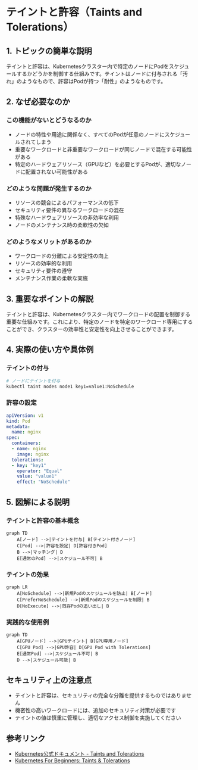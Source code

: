# テイントと許容（Taints and Tolerations）

## 1. トピックの簡単な説明
テイントと許容は、Kubernetesクラスター内で特定のノードにPodをスケジュールするかどうかを制御する仕組みです。テイントはノードに付与される「汚れ」のようなもので、許容はPodが持つ「耐性」のようなものです。

## 2. なぜ必要なのか

### この機能がないとどうなるのか
- ノードの特性や用途に関係なく、すべてのPodが任意のノードにスケジュールされてしまう
- 重要なワークロードと非重要なワークロードが同じノードで混在する可能性がある
- 特定のハードウェアリソース（GPUなど）を必要とするPodが、適切なノードに配置されない可能性がある

### どのような問題が発生するのか
- リソースの競合によるパフォーマンスの低下
- セキュリティ要件の異なるワークロードの混在
- 特殊なハードウェアリソースの非効率な利用
- ノードのメンテナンス時の柔軟性の欠如

### どのようなメリットがあるのか
- ワークロードの分離による安定性の向上
- リソースの効率的な利用
- セキュリティ要件の遵守
- メンテナンス作業の柔軟な実施

## 3. 重要なポイントの解説
テイントと許容は、Kubernetesクラスター内でワークロードの配置を制御する重要な仕組みです。これにより、特定のノードを特定のワークロード専用にすることができ、クラスターの効率性と安定性を向上させることができます。

## 4. 実際の使い方や具体例

### テイントの付与
```bash
# ノードにテイントを付与
kubectl taint nodes node1 key1=value1:NoSchedule
```

### 許容の設定
```yaml
apiVersion: v1
kind: Pod
metadata:
  name: nginx
spec:
  containers:
  - name: nginx
    image: nginx
  tolerations:
  - key: "key1"
    operator: "Equal"
    value: "value1"
    effect: "NoSchedule"
```

## 5. 図解による説明

### テイントと許容の基本概念
```mermaid
graph TD
    A[ノード] -->|テイントを付与| B[テイント付きノード]
    C[Pod] -->|許容を設定| D[許容付きPod]
    B -->|マッチング| D
    E[通常のPod] -->|スケジュール不可| B
```

### テイントの効果
```mermaid
graph LR
    A[NoSchedule] -->|新規Podのスケジュールを防止| B[ノード]
    C[PreferNoSchedule] -->|新規Podのスケジュールを制限| B
    D[NoExecute] -->|既存Podの追い出し| B
```

### 実践的な使用例
```mermaid
graph TD
    A[GPUノード] -->|GPUテイント| B[GPU専用ノード]
    C[GPU Pod] -->|GPU許容| D[GPU Pod with Tolerations]
    E[通常Pod] -->|スケジュール不可| B
    D -->|スケジュール可能| B
```

## セキュリティ上の注意点
- テイントと許容は、セキュリティの完全な分離を提供するものではありません
- 機密性の高いワークロードには、追加のセキュリティ対策が必要です
- テイントの値は慎重に管理し、適切なアクセス制御を実施してください

## 参考リンク
- [Kubernetes公式ドキュメント - Taints and Tolerations](https://kubernetes.io/docs/concepts/scheduling-eviction/taint-and-toleration/)
- [Kubernetes For Beginners: Taints & Tolerations](https://www.youtube.com/watch?v=mo2UrkjA7FE)
